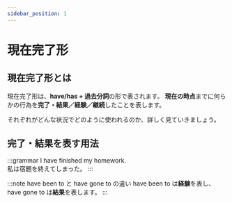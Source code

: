 ```yaml
---
sidebar_position: 1
---
```


# 現在完了形

## 現在完了形とは
現在完了形は、**have/has + 過去分詞**の形で表されます。
**現在の時点**までに何らかの行為を**完了・結果／経験／継続**したことを表します。

それぞれがどんな状況でどのように使われるのか、詳しく見ていきましょう。


## 完了・結果を表す用法

:::grammar 
I have finished my homework.   
私は宿題を終えてしまった。
:::


:::note have been to と have gone to の違い
have been to は**経験**を表し、have gone to は**結果**を表します。
:::